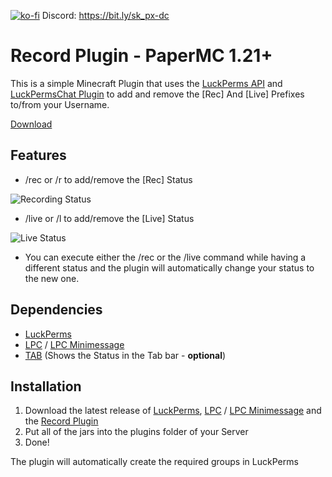 [![ko-fi](https://ko-fi.com/img/githubbutton_sm.svg)](https://ko-fi.com/R6R5VHPMK)
Discord: https://bit.ly/sk_px-dc

# Record Plugin - PaperMC 1.21+
This is a simple Minecraft Plugin that uses the [LuckPerms API](https://luckperms.net/wiki/Developer-API) and [LuckPermsChat Plugin](https://www.spigotmc.org/resources/lpc-chat-formatter-1-7-10-1-20.68965/) to add and remove the [Rec] And [Live] Prefixes to/from your Username.

[Download](https://modrinth.com/plugin/record)

## Features
- /rec or /r to add/remove the [Rec] Status

![Recording Status](https://github.com/user-attachments/assets/f529cb35-f21a-4993-90a6-75f5b7315f00)
- /live or /l to add/remove the [Live] Status

![Live Status](https://github.com/user-attachments/assets/2c76c37c-4f5c-422b-848c-28acc299d101)
- You can execute either the /rec or the /live command while having a different status and the plugin will automatically change your status to the new one.

## Dependencies
- [LuckPerms](https://luckperms.net/download)
- [LPC](https://www.spigotmc.org/resources/lpc-chat-formatter-1-7-10-1-20.68965/) / [LPC Minimessage](https://modrinth.com/plugin/lpc-minimessage-chat-formatter)
- [TAB](https://www.spigotmc.org/resources/tab-1-5-1-21-4.57806/) (Shows the Status in the Tab bar - **optional**)

## Installation
1. Download the latest release of [LuckPerms](https://luckperms.net/download), [LPC](https://www.spigotmc.org/resources/lpc-chat-formatter-1-7-10-1-20.68965/) / [LPC Minimessage](https://modrinth.com/plugin/lpc-minimessage-chat-formatter) and the [Record Plugin](https://modrinth.com/plugin/record)
2. Put all of the jars into the plugins folder of your Server
3. Done!

The plugin will automatically create the required groups in LuckPerms
